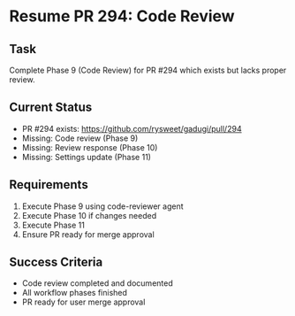 # Resume PR 294: Code Review

## Task
Complete Phase 9 (Code Review) for PR #294 which exists but lacks proper review.

## Current Status
- PR #294 exists: https://github.com/rysweet/gadugi/pull/294
- Missing: Code review (Phase 9)
- Missing: Review response (Phase 10)
- Missing: Settings update (Phase 11)

## Requirements
1. Execute Phase 9 using code-reviewer agent
2. Execute Phase 10 if changes needed
3. Execute Phase 11
4. Ensure PR ready for merge approval

## Success Criteria
- Code review completed and documented
- All workflow phases finished
- PR ready for user merge approval